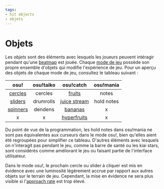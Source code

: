 ```yaml
---
tags:
- hit objects
- objets
---
```


# Objets

Les *objets* sont des éléments avec lesquels les joueurs peuvent intéragir pendant qu'une [beatmap](/wiki/Beatmap) est jouée. Chaque [mode de jeu](/wiki/Game_mode) possède son propre ensemble d'objets qui modifie l'expérience de jeu. Pour un aperçu des objets de chaque mode de jeu, consultez le tableau suivant :

| osu! | osu!taiko | osu!catch | osu!mania |
| :-: | :-: | :-: | :-: |
| [cercles](/wiki/Hit_object/Hit_circle) | cercles | [fruits](/wiki/Hit_object/Fruit) | notes |
| [sliders](/wiki/Hit_object/Slider) | drumrolls | [juice stream](/wiki/Hit_object/Juice_stream) | hold notes |
| [spinners](/wiki/Hit_object/Spinner) | dendens | [bananas](/wiki/Hit_object/Banana) | x |
| x | x | [hyperfruits](/wiki/Hit_object/Hyperfruit) | x |

Du point de vue de la programmation, les hold notes dans osu!mania ne sont pas équivalentes aux curseurs dans le mode osu!, bien qu'elles aient été regroupées pour simplifier ce tableau. D'autres éléments avec lesquels on n'interagit pas pendant le jeu, comme la barre de santé ou les kiai stars, sont considérés comme améliorant le jeu ou faisant partie de l'interface utilisateur.

Dans le mode osu!, le prochain cercle ou slider à cliquer est mis en évidence avec une luminosité légèrement accrue par rapport aux autres objets sur le terrain de jeu. Cependant, la mise en évidence ne sera plus visible si l'[approach rate](/wiki/Beatmapping/Approach_rate) est trop élevé.
